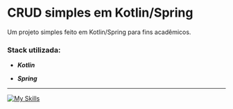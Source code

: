 
# CRUD simples em Kotlin/Spring

Um projeto simples feito em Kotlin/Spring para fins acadêmicos.

### Stack utilizada:

- <strong><i>Kotlin</i></strong>

- <strong><i>Spring</i></strong>

<hr/>

[![My Skills](https://skillicons.dev/icons?i=kotlin,spring&theme=light)](https://skillicons.dev)


